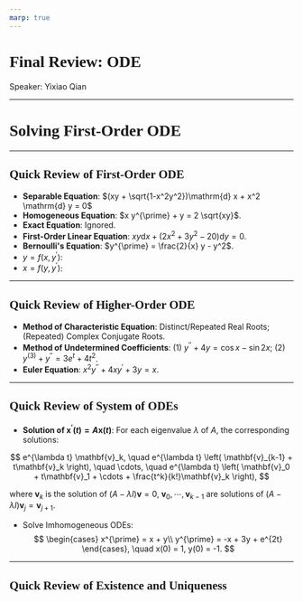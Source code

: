 ```yaml
---
marp: true
---
```

<style>
  section {
    font-family: 'LXGW Bright';
  }

  h1, h2, h3 {
    font-family: 'LXGW Bright';
  }
</style>
<style>
img[alt~="center"] {
  display: block;
  margin: 0 auto;
}
</style>
<style>
.note {
  background-color: #eef;
  padding: 10px;
  margin: 10px 0;
  text-align: left;
}
.trick {
  background-color: #fee;
  padding: 10px;
  margin: 10px 0;
  text-align: left;
}
</style>

# Final Review: ODE

Speaker: Yixiao Qian

---

# Solving First-Order ODE

---

## Quick Review of First-Order ODE

- **Separable Equation**: $(xy + \sqrt{1-x^2y^2})\mathrm{d} x + x^2 \mathrm{d} y = 0$
- **Homogeneous Equation**: $x y^{\prime} + y = 2 \sqrt{xy}$.
- **Exact Equation**: Ignored.
- **First-Order Linear Equation**: $xy \mathrm{d} x + (2x^2 + 3y^2 - 20) \mathrm{d} y = 0$.
- **Bernoulli's Equation**: $y^{\prime} = \frac{2}{x} y - y^2$.
- $y = f(x,y^{\prime})$:
- $x = f(y,y^{\prime})$:

---

## Quick Review of Higher-Order ODE

- **Method of Characteristic Equation**: Distinct/Repeated Real Roots; (Repeated) Complex Conjugate Roots.
- **Method of Undetermined Coefficients**: (1) $y^{\prime\prime} + 4y = \cos x - \sin 2x$; (2) $y^{(3)} + y^{\prime\prime} = 3e^t + 4t^2$.
- **Euler Equation**: $x^2y^{\prime\prime} + 4xy^{\prime} + 3y = x$.

---

## Quick Review of System of ODEs

- **Solution of $\mathbf{x}^{\prime}(t) = A\mathbf{x}(t)$**: For each eigenvalue $\lambda$ of $A$, the corresponding solutions:

$$
e^{\lambda t} \mathbf{v}_k, \quad
e^{\lambda t} \left( \mathbf{v}_{k-1} + t\mathbf{v}_k \right), \quad \cdots, \quad
e^{\lambda t} \left( \mathbf{v}_0 + t\mathbf{v}_1 + \cdots + \frac{t^k}{k!}\mathbf{v}_k \right),
$$

where $\mathbf{v}_k$ is the solution of $(A - \lambda I)\mathbf{v} = 0$, $\mathbf{v}_0,\cdots,\mathbf{v}_{k-1}$ are solutions of $(A - \lambda I)\mathbf{v}_j = \mathbf{v}_{j+1}$.

- Solve Imhomogeneous ODEs:
$$
\begin{cases}
  x^{\prime} = x + y\\
  y^{\prime} = -x + 3y + e^{2t}
\end{cases}, \quad x(0) = 1, y(0) = -1.
$$

---

## Quick Review of Existence and Uniqueness

